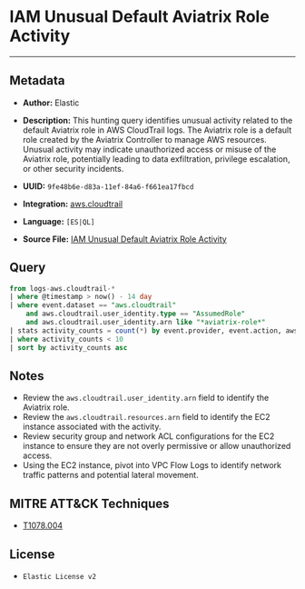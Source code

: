 # IAM Unusual Default Aviatrix Role Activity

---

## Metadata

- **Author:** Elastic
- **Description:** This hunting query identifies unusual activity related to the default Aviatrix role in AWS CloudTrail logs. The Aviatrix role is a default role created by the Aviatrix Controller to manage AWS resources. Unusual activity may indicate unauthorized access or misuse of the Aviatrix role, potentially leading to data exfiltration, privilege escalation, or other security incidents.

- **UUID:** `9fe48b6e-d83a-11ef-84a6-f661ea17fbcd`
- **Integration:** [aws.cloudtrail](https://docs.elastic.co/integrations/aws/cloudtrail)
- **Language:** `[ES|QL]`
- **Source File:** [IAM Unusual Default Aviatrix Role Activity](../queries/iam_unusual_default_aviatrix_role_activity.toml)

## Query

```sql
from logs-aws.cloudtrail-*
| where @timestamp > now() - 14 day
| where event.dataset == "aws.cloudtrail"
    and aws.cloudtrail.user_identity.type == "AssumedRole"
    and aws.cloudtrail.user_identity.arn like "*aviatrix-role*"
| stats activity_counts = count(*) by event.provider, event.action, aws.cloudtrail.user_identity.arn
| where activity_counts < 10
| sort by activity_counts asc
```

## Notes

- Review the `aws.cloudtrail.user_identity.arn` field to identify the Aviatrix role.
- Review the `aws.cloudtrail.resources.arn` field to identify the EC2 instance associated with the activity.
- Review security group and network ACL configurations for the EC2 instance to ensure they are not overly permissive or allow unauthorized access.
- Using the EC2 instance, pivot into VPC Flow Logs to identify network traffic patterns and potential lateral movement.

## MITRE ATT&CK Techniques

- [T1078.004](https://attack.mitre.org/techniques/T1078/004)

## License

- `Elastic License v2`
